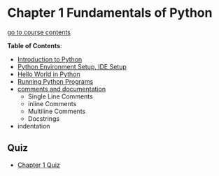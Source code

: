# Chapter 1 Fundamentals of Python

[go to course contents](https://github.com/ghimiresdp/python-notes/)

**Table of Contents**:

- [Introduction to Python](Chapter-1.1-Basics.md)
- [Python Environment Setup, IDE Setup](Chapter-1.1-Basics.md#installing-python)
- [Hello World in Python](Chapter-1.1-Basics.md#hello-world-with-idle)
- [Running Python Programs](Chapter-1.1-Basics.md#creating-editing-and-running-python-files)
- [comments and documentation](Chapter-1.1-Basics.md#comment-lines)
  - Single Line Comments
  - inline Comments
  - Multiline Comments
  - Docstrings
- indentation

## Quiz

- [Chapter 1 Quiz](quiz)
